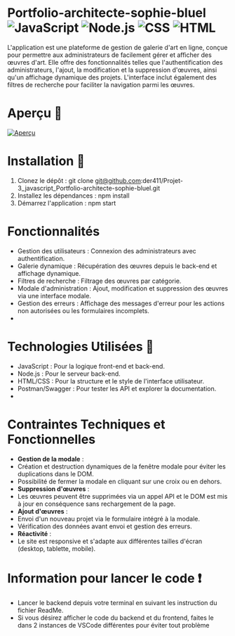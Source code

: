# Portfolio-architecte-sophie-bluel ![JavaScript](https://img.shields.io/badge/-JavaScript-yellow) ![Node.js](https://img.shields.io/badge/-Node.js-green) ![CSS](https://img.shields.io/badge/-CSS-1572B6?logo=css3&logoColor=white) ![HTML](https://img.shields.io/badge/-HTML-E34F26?logo=html5&logoColor=white)

L'application est une plateforme de gestion de galerie d'art en ligne, conçue pour permettre aux administrateurs de facilement gérer et afficher des œuvres d'art. Elle offre des fonctionnalités telles que l'authentification des administrateurs, l'ajout, la modification et la suppression d'œuvres, ainsi qu'un affichage dynamique des projets. L'interface inclut également des filtres de recherche pour faciliter la navigation parmi les œuvres.

# Aperçu 🎨
[![Aperçu](https://live.staticflickr.com/65535/53899087157_d2b67e4920_n.jpg)](https://flic.kr/p/2q7SUNa)

# Installation 🔧
1. Clonez le dépôt :
   git clone git@github.com:der411/Projet-3_javascript_Portfolio-architecte-sophie-bluel.git
2. Installez les dépendances :
   npm install
3. Démarrez l'application :
   npm start

# Fonctionnalités
- Gestion des utilisateurs : Connexion des administrateurs avec authentification.
- Galerie dynamique : Récupération des œuvres depuis le back-end et affichage dynamique.
- Filtres de recherche : Filtrage des œuvres par catégorie.
- Modale d'administration : Ajout, modification et suppression des œuvres via une interface modale.
- Gestion des erreurs : Affichage des messages d'erreur pour les actions non autorisées ou les formulaires incomplets.
- 
# Technologies Utilisées 🚀
- JavaScript : Pour la logique front-end et back-end.
- Node.js : Pour le serveur back-end.
- HTML/CSS : Pour la structure et le style de l'interface utilisateur.
- Postman/Swagger : Pour tester les API et explorer la documentation.
- 
# Contraintes Techniques et Fonctionnelles
- **Gestion de la modale** :
- Création et destruction dynamiques de la fenêtre modale pour éviter les duplications dans le DOM.
- Possibilité de fermer la modale en cliquant sur une croix ou en dehors.
- **Suppression d'œuvres** :
- Les œuvres peuvent être supprimées via un appel API et le DOM est mis à jour en conséquence sans rechargement de la page.
- **Ajout d'œuvres** :
- Envoi d'un nouveau projet via le formulaire intégré à la modale.
- Vérification des données avant envoi et gestion des erreurs.
- **Réactivité** :
- Le site est responsive et s'adapte aux différentes tailles d'écran (desktop, tablette, mobile).

# Information pour lancer le code ❗
 - Lancer le backend depuis votre terminal en suivant les instruction du fichier ReadMe.
 - Si vous désirez afficher le code du backend et du frontend, faites le dans 2 instances de VSCode différentes pour éviter tout problème
